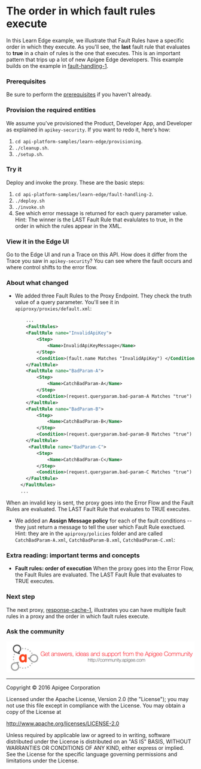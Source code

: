 # The order in which fault rules execute

In this Learn Edge example, we illustrate that Fault Rules have a specific order in which they execute. As you'll see, the **last** fault rule that evaluates to **true** in a chain of rules is the one that executes. This is an important pattern that trips up a lot of new Apigee Edge developers. This example builds on the example in [fault-handling-1](../fault-handling-1/README.md).

### Prerequisites

Be sure to perform the [prerequisites](https://github.com/apigee/api-platform-samples/tree/master/learn-edge#prerequisites) if you haven't already.

### Provision the required entities

We assume you've provisioned the Product, Developer App, and Developer as explained in `apikey-security`. If you want to redo it, here's how:

1. `cd api-platform-samples/learn-edge/provisioning`.
2. `./cleanup.sh`.
3. `./setup.sh`.

### Try it

Deploy and invoke the proxy. These are the basic steps:

1. `cd api-platform-samples/learn-edge/fault-handling-2`.
2. `./deploy.sh`
3. `./invoke.sh`
4. See which error message is returned for each query parameter value. Hint: The winner is the LAST Fault Rule that evalulates to true, in the order in which the rules appear in the XML.

### View it in the Edge UI

Go to the Edge UI and run a Trace on this API. How does it differ from the Trace you saw in `apikey-security`? You can see where the fault occurs and where control shifts to the error flow. 

### About what changed

* We added three Fault Rules to the Proxy Endpoint. They check the truth value of a query parameter. You'll see it in `apiproxy/proxies/default.xml`:

    ```xml
        ...
        <FaultRules>
        <FaultRule name="InvalidApiKey">
            <Step>
                <Name>InvalidApiKeyMessage</Name>
            </Step>
            <Condition>(fault.name Matches "InvalidApiKey") </Condition>
        </FaultRule>
        <FaultRule name="BadParam-A">
            <Step>
                <Name>CatchBadParam-A</Name>
            </Step>
            <Condition>(request.queryparam.bad-param-A Matches "true") </Condition>
        </FaultRule>
        <FaultRule name="BadParam-B">
            <Step>
                <Name>CatchBadParam-B</Name>
            </Step>
            <Condition>(request.queryparam.bad-param-B Matches "true") </Condition>
        </FaultRule>
         <FaultRule name="BadParam-C">
            <Step>
                <Name>CatchBadParam-C</Name>
            </Step>
            <Condition>(request.queryparam.bad-param-C Matches "true") </Condition>
        </FaultRule>
      </FaultRules>
      ...
    ```

When an invalid key is sent, the proxy goes into the Error Flow and the Fault Rules are evaluated. The LAST Fault Rule that evaluates to TRUE executes. 

* We added an **Assign Message policy** for each of the fault conditions -- they just return a message to tell the user which Fault Rule exectued. Hint: they are in the `apiproxy/policies` folder and are called `CatchBadParam-A.xml`, `CatchBadParam-B.xml`, `CatchBadParam-C.xml`:
 

### Extra reading: important terms and concepts

* **Fault rules: order of execution** When the proxy goes into the Error Flow, the Fault Rules are evaluated. The LAST Fault Rule that evaluates to TRUE executes. 


### Next step

The next proxy, [response-cache-1](../response-cache-1/README.md), illustrates you can have multiple fault rules in a proxy and the order in which fault rules execute.
   
### Ask the community

[![alt text](../../images/apigee-community.png "Apigee Community is a great place to ask questions and find answers about developing API proxies. ")](https://community.apigee.com?via=github)

---

Copyright © 2016 Apigee Corporation

Licensed under the Apache License, Version 2.0 (the "License"); you may not use
this file except in compliance with the License. You may obtain a copy
of the License at

http://www.apache.org/licenses/LICENSE-2.0

Unless required by applicable law or agreed to in writing, software
distributed under the License is distributed on an "AS IS" BASIS,
WITHOUT WARRANTIES OR CONDITIONS OF ANY KIND, either express or implied.
See the License for the specific language governing permissions and
limitations under the License.
